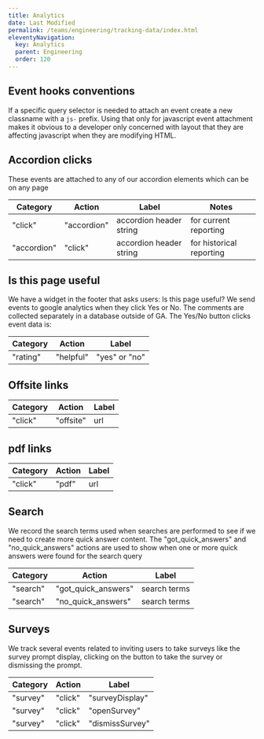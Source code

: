```yaml
---
title: Analytics
date: Last Modified 
permalink: /teams/engineering/tracking-data/index.html
eleventyNavigation:
  key: Analytics
  parent: Engineering
  order: 120
---
```


## Event hooks conventions

If a specific query selector is needed to attach an event create a new classname with a ```js-``` prefix. Using that only for javascript event attachment makes it obvious to a developer only concerned with layout that they are affecting javascript when they are modifying HTML.

## Accordion clicks

These events are attached to any of our accordion elements which can be on any page

| Category  | Action | Label | Notes |
| ------------- | ------------- | ------------- | ------------- |
| "click"  | "accordion"  | accordion header string  | for current reporting |
| "accordion"  | "click"  | accordion header string  | for historical reporting |


## Is this page useful

We have a widget in the footer that asks users: Is this page useful? We send events to google analytics when they click Yes or No. The comments are collected separately in a database outside of GA. The Yes/No button clicks event data is:

| Category  | Action | Label |
| ------------- | ------------- | ------------- |
| "rating"  | "helpful"  | "yes" or "no"  |

## Offsite links

| Category  | Action | Label |
| ------------- | ------------- | ------------- |
| "click"  | "offsite"  | url  |

## pdf links

| Category  | Action | Label |
| ------------- | ------------- | ------------- |
| "click"  | "pdf"  | url  |

## Search

We record the search terms used when searches are performed to see if we need to create more quick answer content. The "got_quick_answers" and "no_quick_answers" actions are used to show when one or more quick answers were found for the search query

| Category  | Action | Label |
| ------------- | ------------- | ------------- |
| "search"  | "got_quick_answers"  | search terms  |
| "search"  | "no_quick_answers"  | search terms  |


## Surveys

We track several events related to inviting users to take surveys like the survey prompt display, clicking on the button to take the survey or dismissing the prompt.

| Category  | Action | Label |
| ------------- | ------------- | ------------- |
| "survey"  | "click"  | "surveyDisplay"  |
| "survey"  | "click"  | "openSurvey"  |
| "survey"  | "click"  | "dismissSurvey"  |
